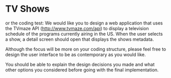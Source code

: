 # TV Shows
or the coding test: We would like you to design a web application that uses the TVmaze API (http://www.tvmaze.com/api) to display a television schedule of the programs currently airing in the US. When the user selects a show, a detail screen should open that displays the shows metadata.


Although the focus will be more on your coding structure, please feel free to design the user interface to be as contemporary as you would like.

You should be able to explain the design decisions you made and what other options you considered before going with the final implementation.
